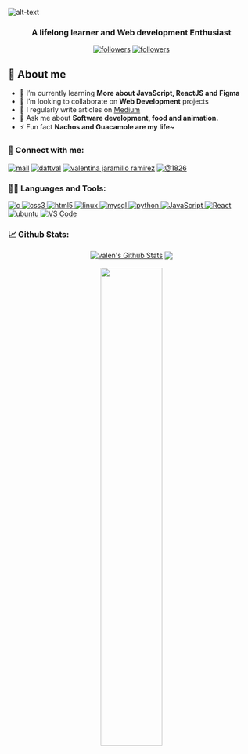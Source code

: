 ![alt-text](https://github.com/valen2510/valen2510/blob/master/Blue%20and%20Pink%20Modern%20Tech%20Banner.gif)
<p align="center"> 
</p>
<h3 align="center">A lifelong learner and Web development Enthusiast</h3>

<p align="center"> 
  <a href="https://twitter.com/daftval"><img alt="followers" title="Follow me on Twitter" src="https://img.shields.io/twitter/follow/daftval?color=55960c&label=Follow&logo=twitter&logoColor=white&style=for-the-badge"/></a>
  <a href="https://github.com/valen2510"><img alt="followers" title="Follow me on Github" src="https://img.shields.io/github/followers/valen2510?color=236ad3&style=for-the-badge&logo=github&label=Follow"/></a>
</p>

## 📖 About me
- 🌱 I’m currently learning **More about JavaScript, ReactJS and Figma**
- 🤝 I’m looking to collaborate on **Web Development** projects
- 📝 I regularly write articles on [Medium](https://1826.medium.com/)
- 💬 Ask me about **Software development, food and animation.**
- ⚡ Fun fact **Nachos and Guacamole are my life~**

### 🙋‍ Connect with me:
<p align="left">
<a href="mailto:valenjaramillo1025@hotmail.com" target="blank"><img align="center" src="https://img.shields.io/badge/Hotmail-informational?style=for-the-badge&logo=Microsoft%20Outlook&logoColor=white&color=0078D4" alt="mail"/></a>
<a href="https://twitter.com/daftval" target="blank"><img align="center" src="https://img.shields.io/badge/Twitter%20-%231DA1F2.svg?&style=for-the-badge&logo=Twitter&logoColor=white" alt="daftval"/></a>
<a href="https://linkedin.com/in/valenjaramillo" target="blank"><img align="center" src="https://img.shields.io/badge/linkedin%20-%230077B5.svg?&style=for-the-badge&logo=linkedin&logoColor=white" alt="valentina jaramillo ramirez"/></a>
<a href="https://medium.com/@1826" target="blank"><img align="center" src="https://img.shields.io/badge/Medium%20-%23000000.svg?&style=for-the-badge&logo=Medium&logoColor=white" alt="@1826"/></a>
</p>

### 👨‍💻 Languages and Tools:
<p align="left"> <a href="https://www.cprogramming.com/" target="_blank"> <img src="https://img.shields.io/badge/c%20-%2300599C.svg?&style=for-the-badge&logo=c&logoColor=white" alt="c"/> </a> <a href="https://www.w3schools.com/css/" target="_blank"> <img src="https://img.shields.io/badge/css3%20-%231572B6.svg?&style=for-the-badge&logo=css3&logoColor=white" alt="css3"/> </a> <a href="https://www.w3.org/html/" target="_blank"> <img src="https://img.shields.io/badge/html5%20-%23E34F26.svg?&style=for-the-badge&logo=html5&logoColor=white" alt="html5"/> </a> <a href="https://www.github.com/" target="_blank"> <img src="https://img.shields.io/badge/github%20-%23121011.svg?&style=for-the-badge&logo=github&logoColor=white" alt="linux"/> </a> <a href="https://www.mysql.com/" target="_blank"> <img src="https://img.shields.io/badge/mysql-%2300f.svg?&style=for-the-badge&logo=mysql&logoColor=white" alt="mysql"/> </a> <a href="https://www.python.org" target="_blank"> <img src="https://img.shields.io/badge/python%20-%2314354C.svg?&style=for-the-badge&logo=python&logoColor=white" alt="python"/> </a> 
<a href="https://developer.mozilla.org/en-US/docs/Web/javascript" target="_blank"> <img src="https://img.shields.io/badge/javscript-%F7DF1E.svg?style=for-the-badge&logo=javascript&logoColor=black&color=F7DF1E" alt="JavaScript"/> </a>
<a href="https://reactjs.org/docs/getting-started.html" target="_blank"> <img src="https://img.shields.io/badge/-React-blue?style=for-the-badge&logo=react" alt="React"/> </a>
<a href="https://www.ubuntu.com/" target="_blank"> <img src="https://img.shields.io/badge/Ubuntu-E95420?style=for-the-badge&logo=ubuntu&logoColor=white" alt="ubuntu"/> </a>
<a href="https://code.visualstudio.com/" target="_blank"> <img src="https://img.shields.io/badge/VS%20Code-007ACC.svg?&style=for-the-badge&logo=visual-studio-code&logoColor=white" alt="VS Code"/> </a>
</p>

### 📈 Github Stats:
<p align="center">
<a href="https://github.com/valen2510">
<img align="center" alt="valen's Github Stats" src="https://github-readme-stats.codestackr.vercel.app/api?username=valen2510&show_icons=true&hide_border=true&count_private=true&include_all_commits=true&theme=dracula" /></a>
<a href="https://github.com/valen2510">
  <img align="center" src="https://github-readme-stats.anuraghazra1.vercel.app/api/top-langs/?username=valen2510&layout=compact&langs_count=8&theme=dracula" />
</a>
<br/>
<br/>
<a href="https://github.com/valen2510">
<img width="50%" src="https://github-readme-streak-stats.herokuapp.com/?user=valen2510&show_icons=true&locale=en&layout=compact&theme=dracula&line_height=0" />
</a>
</p>

